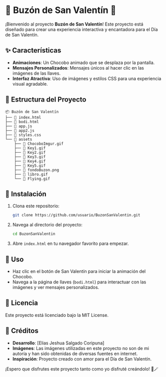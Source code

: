 
# 💖 Buzón de San Valentín 💌

¡Bienvenido al proyecto **Buzón de San Valentín**! Este proyecto está diseñado para crear una experiencia interactiva y encantadora para el Día de San Valentín.

## ✨ Características
- **Animaciones**: Un Chocobo animado que se desplaza por la pantalla.
- **Mensajes Personalizados**: Mensajes únicos al hacer clic en las imágenes de las llaves.
- **Interfaz Atractiva**: Uso de imágenes y estilos CSS para una experiencia visual agradable.

## 📂 Estructura del Proyecto
```plaintext
📦 Buzón de San Valentín
├── 📜 index.html
├── 📜 bodi.html
├── 📜 app.js
├── 📜 app2.js
├── 📜 styles.css
└── 📁 assets
    ├── 📄 ChocoboImgur.gif
    ├── 📄 Key1.gif
    ├── 📄 Key2.gif
    ├── 📄 Key3.gif
    ├── 📄 Key4.gif
    ├── 📄 Key5.gif
    ├── 📄 fondoBuzon.png
    ├── 📄 libro.gif
    └── 📄 Flying.gif
```

## 🚀 Instalación
1. Clona este repositorio:
    ```bash
    git clone https://github.com/usuario/BuzonSanValentin.git
    ```
2. Navega al directorio del proyecto:
    ```bash
    cd BuzonSanValentin
    ```
3. Abre `index.html` en tu navegador favorito para empezar.

## 🌟 Uso
- Haz clic en el botón de San Valentín para iniciar la animación del Chocobo.
- Navega a la página de llaves (`bodi.html`) para interactuar con las imágenes y ver mensajes personalizados.

## 📜 Licencia
Este proyecto está licenciado bajo la MIT License.

## 📝 Créditos
- **Desarrollo**: [Elias Jeshua Salgado Coripuna]
- **Imágenes**: Las imágenes utilizadas en este proyecto no son de mi autoría y han sido obtenidas de diversas fuentes en internet.
- **Inspiración**: Proyecto creado con amor para el Día de San Valentín.

¡Espero que disfrutes este proyecto tanto como yo disfruté creándolo! 💖🪄
